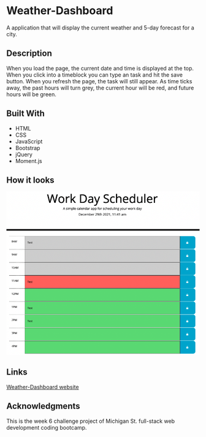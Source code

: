 # Weather-Dashboard
A application that will display the current weather and 5-day forecast for a city.

## Description
When you load the page, the current date and time is displayed at the top. When you click into a timeblock you can type an task and hit the save button. When you refresh the page, the task will still appear. As time ticks away, the past hours will turn grey, the current hour will be red, and future hours will be green.

## Built With
* HTML
* CSS
* JavaScript
* Bootstrap
* jQuery
* Moment.js

## How it looks
![Weather-Dashboard Screen-Shot](https://github.com/sper0054/Work-Day-Scheduler/blob/main/Screen%20Shot.png)

## Links
[Weather-Dashboard website](https://sper0054.github.io/Work-Day-Scheduler/)

## Acknowledgments
This is the week 6 challenge project of Michigan St. full-stack web development coding bootcamp.
